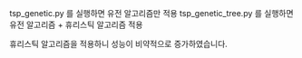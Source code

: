 tsp_genetic.py 를 실행하면 유전 알고리즘만 적용
tsp_genetic_tree.py 를 실행하면 유전 알고리즘 + 휴리스틱 알고리즘 적용

휴리스틱 알고리즘을 적용하니 성능이 비약적으로 증가하였습니다.
